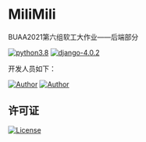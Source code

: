 # MiliMili
BUAA2021第六组软工大作业——后端部分

[![python3.8](https://img.shields.io/badge/python-%3E%3D3.8-brightgreen)](https://www.python.org/)  [![django-4.0.2](https://img.shields.io/badge/django-4.0.2-blue)](https://docs.djangoproject.com/en/4.0/)

开发人员如下：

[![Author](https://img.shields.io/badge/Author-周恩申(Zhoues)-yellow.svg "Author")](https://www.zhoues.com)
[![Author](https://img.shields.io/badge/Author-李毅骁(FireAngelx)-red.svg "Author")](https://2947653177@qq.com)

## 许可证
[![License](https://img.shields.io/badge/License-Apache-green.svg "License")](https://www.apache.org/licenses/LICENSE-2.0)

